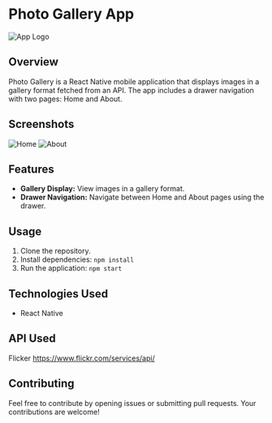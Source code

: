 # Photo Gallery App

![App Logo](logo.png)

## Overview

Photo Gallery is a React Native mobile application that displays images in a gallery format fetched from an API. The app includes a drawer navigation with two pages: Home and About.

## Screenshots

![Home](screenshots/home.png)
![About](screenshots/about.png)

## Features

- **Gallery Display:** View images in a gallery format.
- **Drawer Navigation:** Navigate between Home and About pages using the drawer.

## Usage

1. Clone the repository.
2. Install dependencies: `npm install`
3. Run the application: `npm start`

## Technologies Used

- React Native


## API Used

Flicker
https://www.flickr.com/services/api/

## Contributing

Feel free to contribute by opening issues or submitting pull requests. Your contributions are welcome!
